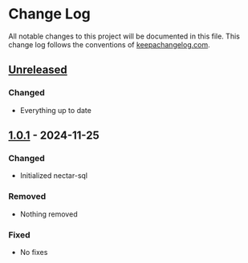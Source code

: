 # Change Log
All notable changes to this project will be documented in this file. This change log follows the conventions of [keepachangelog.com](http://keepachangelog.com/).

## [Unreleased]
### Changed
- Everything up to date

## [1.0.1] - 2024-11-25
### Changed
- Initialized nectar-sql

### Removed
- Nothing removed

### Fixed
- No fixes


[Unreleased]: https://github.com/plooney81/nectar-sql/compare/1.0.1...HEAD
[1.0.1]: https://github.com/plooney81/nectar-sql/compare/1.0.1...0.1.1
